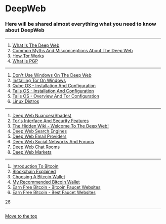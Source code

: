 # DeepWeb
### Here will be shared almost everything what you need to know about DeepWeb 

 <!--
Just a comment 
Firmware flashing tools 
 -->

<hr>

1. [What Is The Deep Web](data/0001.md)
2. [Common Myths And Misconceptions About The Deep Web](data/0010.md)
3. [How Tor Works](data/0011.md)
4. [What Is PGP](data/0100.md) 
<hr>

1. [Don't Use Windows On The Deep Web](data/0101.md)
2. [Installing Tor On Windows](data/0110.md)
3. [Qube OS - Installation And Configuration](data/0111.md)
4. [Tails OS - Installation And Configuration](data/1000.md)
5. [Tails OS - Overview And Tor Configuration](data/1001.md)
6. [Linux Distros](data/1010.md)
<hr>
 
 <!--
 11
 -->

1. [Deep Web Nuances(Shades)](data/1011.md)
2. [Tor's Interface And Security Features](data/1100.md)
3. [The Hidden Wiki - Welcome To The Deep Web!](data/1101.md)
4. [Deep Web Search Engines](data/1110.md)
5. [Deep Web Email Providers](data/1111.md)
6. [Deep Web Social Networks And Forums](data/00010000.md)
7. [Deep Web Chat Rooms](data/00010001.md)
8. [Deep Web Markets](data/00010010.md)

<hr>
 
 1. [Introduction To Bitcoin](data/00010011.md)  
 2. [Blockchain Explained](data/00010100.md) 
 3. [Choosing A Bitcoin Wallet](data/00010101.md)  
 4. [My Recommended Bitcoin Wallet](data/00010111.md)  
 5. [Earn Free Bitcoin - Bitcoin Faucet Websites](data/00011000.md)  
 6. [Earn Free Bitcoin - Best Faucet Websites](data/00011001.md)  

26

 
 

<hr>

[Move to the top](https://github.com/wikicrafter/DeepWeb)


